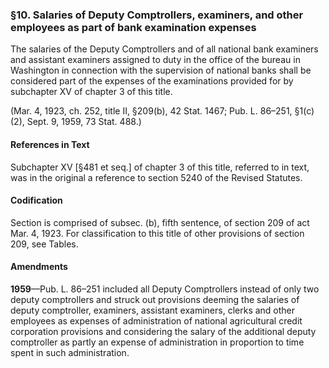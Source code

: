 ### §10. Salaries of Deputy Comptrollers, examiners, and other employees as part of bank examination expenses ###

The salaries of the Deputy Comptrollers and of all national bank examiners and assistant examiners assigned to duty in the office of the bureau in Washington in connection with the supervision of national banks shall be considered part of the expenses of the examinations provided for by subchapter XV of chapter 3 of this title.

(Mar. 4, 1923, ch. 252, title II, §209(b), 42 Stat. 1467; Pub. L. 86–251, §1(c)(2), Sept. 9, 1959, 73 Stat. 488.)

#### References in Text ####

Subchapter XV [§481 et seq.] of chapter 3 of this title, referred to in text, was in the original a reference to section 5240 of the Revised Statutes.

#### Codification ####

Section is comprised of subsec. (b), fifth sentence, of section 209 of act Mar. 4, 1923. For classification to this title of other provisions of section 209, see Tables.

#### Amendments ####

**1959**—Pub. L. 86–251 included all Deputy Comptrollers instead of only two deputy comptrollers and struck out provisions deeming the salaries of deputy comptroller, examiners, assistant examiners, clerks and other employees as expenses of administration of national agricultural credit corporation provisions and considering the salary of the additional deputy comptroller as partly an expense of administration in proportion to time spent in such administration.